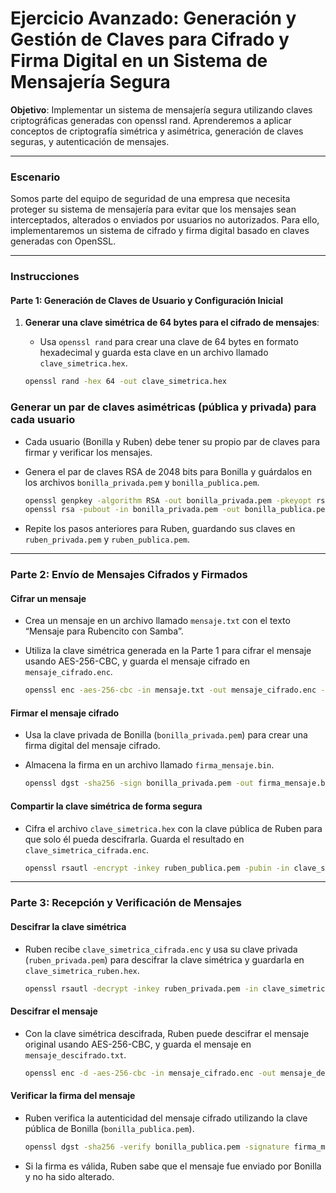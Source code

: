 # Ejercicio Avanzado: Generación y Gestión de Claves para Cifrado y Firma Digital en un Sistema de Mensajería Segura

**Objetivo**: Implementar un sistema de mensajería segura utilizando claves criptográficas generadas con openssl rand. Aprenderemos a aplicar conceptos de criptografía simétrica y asimétrica, generación de claves seguras, y autenticación de mensajes.

---

### Escenario

Somos parte del  equipo de seguridad de una empresa que necesita proteger su sistema de mensajería para evitar que los mensajes sean interceptados, alterados o enviados por usuarios no autorizados. Para ello, implementaremos un sistema de cifrado y firma digital basado en claves generadas con OpenSSL.

---

### Instrucciones

#### Parte 1: Generación de Claves de Usuario y Configuración Inicial

1. **Generar una clave simétrica de 64 bytes para el cifrado de mensajes**:
   - Usa `openssl rand` para crear una clave de 64 bytes en formato hexadecimal y guarda esta clave en un archivo llamado `clave_simetrica.hex`.

   ```bash
   openssl rand -hex 64 -out clave_simetrica.hex
### Generar un par de claves asimétricas (pública y privada) para cada usuario

- Cada usuario (Bonilla y Ruben) debe tener su propio par de claves para firmar y verificar los mensajes.
- Genera el par de claves RSA de 2048 bits para Bonilla y guárdalos en los archivos `bonilla_privada.pem` y `bonilla_publica.pem`.

    ```bash
    openssl genpkey -algorithm RSA -out bonilla_privada.pem -pkeyopt rsa_keygen_bits:2048
    openssl rsa -pubout -in bonilla_privada.pem -out bonilla_publica.pem
    ```

- Repite los pasos anteriores para Ruben, guardando sus claves en `ruben_privada.pem` y `ruben_publica.pem`.

---

### Parte 2: Envío de Mensajes Cifrados y Firmados

#### Cifrar un mensaje

- Crea un mensaje en un archivo llamado `mensaje.txt` con el texto “Mensaje para Rubencito con Samba”.
- Utiliza la clave simétrica generada en la Parte 1 para cifrar el mensaje usando AES-256-CBC, y guarda el mensaje cifrado en `mensaje_cifrado.enc`.

    ```bash
    openssl enc -aes-256-cbc -in mensaje.txt -out mensaje_cifrado.enc -pass file:clave_simetrica.hex
    ```

#### Firmar el mensaje cifrado

- Usa la clave privada de Bonilla (`bonilla_privada.pem`) para crear una firma digital del mensaje cifrado.
- Almacena la firma en un archivo llamado `firma_mensaje.bin`.

    ```bash
    openssl dgst -sha256 -sign bonilla_privada.pem -out firma_mensaje.bin mensaje_cifrado.enc
    ```

#### Compartir la clave simétrica de forma segura

- Cifra el archivo `clave_simetrica.hex` con la clave pública de Ruben para que solo él pueda descifrarla. Guarda el resultado en `clave_simetrica_cifrada.enc`.

    ```bash
    openssl rsautl -encrypt -inkey ruben_publica.pem -pubin -in clave_simetrica.hex -out clave_simetrica_cifrada.enc
    ```

---

### Parte 3: Recepción y Verificación de Mensajes

#### Descifrar la clave simétrica

- Ruben recibe `clave_simetrica_cifrada.enc` y usa su clave privada (`ruben_privada.pem`) para descifrar la clave simétrica y guardarla en `clave_simetrica_ruben.hex`.

    ```bash
    openssl rsautl -decrypt -inkey ruben_privada.pem -in clave_simetrica_cifrada.enc -out clave_simetrica_ruben.hex
    ```

#### Descifrar el mensaje

- Con la clave simétrica descifrada, Ruben puede descifrar el mensaje original usando AES-256-CBC, y guarda el mensaje en `mensaje_descifrado.txt`.

    ```bash
    openssl enc -d -aes-256-cbc -in mensaje_cifrado.enc -out mensaje_descifrado.txt -pass file:clave_simetrica_ruben.hex
    ```

#### Verificar la firma del mensaje

- Ruben verifica la autenticidad del mensaje cifrado utilizando la clave pública de Bonilla (`bonilla_publica.pem`).

    ```bash
    openssl dgst -sha256 -verify bonilla_publica.pem -signature firma_mensaje.bin mensaje_cifrado.enc
    ```

- Si la firma es válida, Ruben sabe que el mensaje fue enviado por Bonilla y no ha sido alterado.


